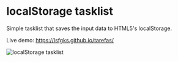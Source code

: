 # localStorage tasklist
Simple tasklist that saves the input data to HTML5's localStorage.

Live demo: https://lsfgks.github.io/tarefas/

![localStorage tasklist](https://i.imgur.com/qioXqaV.png)
